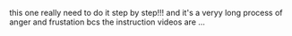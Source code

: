 this one really need to do it step by step!!! and it's a veryy long process of anger and frustation bcs the instruction videos are ...
